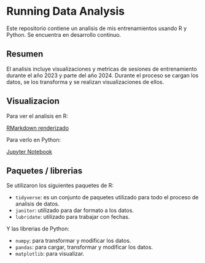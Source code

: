 # Running Data Analysis

Este repositorio contiene un analisis de mis entrenamientos usando R y Python. Se encuentra en desarrollo continuo.

##  Resumen

El analisis incluye visualizaciones y metricas de sesiones de entrenamiento durante el año 2023 y parte del año 2024.
Durante el proceso se cargan los datos, se los transforma y se realizan visualizaciones de ellos.

## Visualizacion

Para ver el analisis en R:

[RMarkdown renderizado](https://nbviewer.org/github/fluchetti45/running_analysis/blob/main/r/entrenamientos.html)

Para verlo en Python:

[Jupyter Notebook](https://nbviewer.org/github/fluchetti45/running_analysis/blob/main/python/Entrenamientos.ipynb)


## Paquetes / librerias

Se utilizaron los siguientes paquetes de R:
- `tidyverse`: es un conjunto de paquetes utilizado para todo el proceso de analisis de datos. 
- `janitor`: utilizado para dar formato a los datos.
- `lubridate`: utilizado para trabajar con fechas.

Y las librerias de Python:

- `numpy`: para transformar y modificar los datos.
- `pandas`: para cargar, transformar y modificar los datos.
- `matplotlib`: para visualizar.
